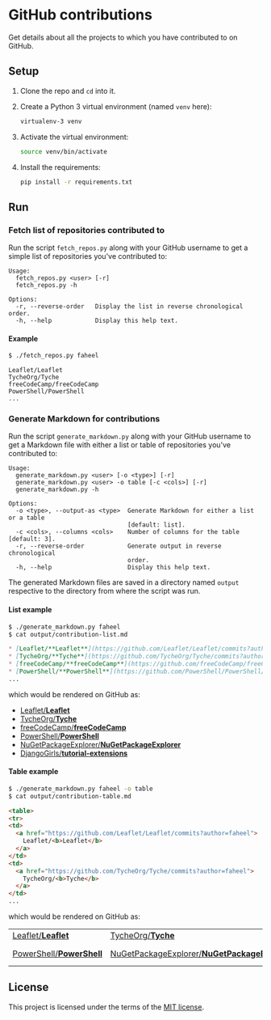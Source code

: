 # GitHub contributions
Get details about all the projects to which you have contributed to on GitHub.

## Setup
1. Clone the repo and `cd` into it.

2. Create a Python 3 virtual environment (named `venv` here):
   ```bash
   virtualenv-3 venv
   ```

3. Activate the virtual environment:
   ```bash
   source venv/bin/activate
   ```

4. Install the requirements:
   ```bash
   pip install -r requirements.txt
   ```

## Run
### Fetch list of repositories contributed to
Run the script `fetch_repos.py` along with your GitHub username to get a simple
list of repositories you've contributed to:
```
Usage:
  fetch_repos.py <user> [-r]
  fetch_repos.py -h

Options:
  -r, --reverse-order   Display the list in reverse chronological order.
  -h, --help            Display this help text.
```

#### Example
```bash
$ ./fetch_repos.py faheel
```
```
Leaflet/Leaflet
TycheOrg/Tyche
freeCodeCamp/freeCodeCamp
PowerShell/PowerShell
...
```

### Generate Markdown for contributions
Run the script `generate_markdown.py` along with your GitHub username to get a
Markdown file with either a list or table of repositories you've contributed
to:
```
Usage:
  generate_markdown.py <user> [-o <type>] [-r]
  generate_markdown.py <user> -o table [-c <cols>] [-r]
  generate_markdown.py -h

Options:
  -o <type>, --output-as <type>  Generate Markdown for either a list or a table
                                 [default: list].
  -c <cols>, --columns <cols>    Number of columns for the table [default: 3].
  -r, --reverse-order            Generate output in reverse chronological
                                 order.
  -h, --help                     Display this help text.
```

The generated Markdown files are saved in a directory named `output` respective
to the directory from where the script was run.

#### List example
```bash
$ ./generate_markdown.py faheel
$ cat output/contribution-list.md
```
```markdown
* [Leaflet/**Leaflet**](https://github.com/Leaflet/Leaflet/commits?author=faheel)
* [TycheOrg/**Tyche**](https://github.com/TycheOrg/Tyche/commits?author=faheel)
* [freeCodeCamp/**freeCodeCamp**](https://github.com/freeCodeCamp/freeCodeCamp/commits?author=faheel)
* [PowerShell/**PowerShell**](https://github.com/PowerShell/PowerShell/commits?author=faheel)
...
```
which would be rendered on GitHub as:
* [Leaflet/**Leaflet**](https://github.com/Leaflet/Leaflet/commits?author=faheel)
* [TycheOrg/**Tyche**](https://github.com/TycheOrg/Tyche/commits?author=faheel)
* [freeCodeCamp/**freeCodeCamp**](https://github.com/freeCodeCamp/freeCodeCamp/commits?author=faheel)
* [PowerShell/**PowerShell**](https://github.com/PowerShell/PowerShell/commits?author=faheel)
* [NuGetPackageExplorer/**NuGetPackageExplorer**](https://github.com/NuGetPackageExplorer/NuGetPackageExplorer/commits?author=faheel)
* [DjangoGirls/**tutorial-extensions**](https://github.com/DjangoGirls/tutorial-extensions/commits?author=faheel)

#### Table example
```bash
$ ./generate_markdown.py faheel -o table
$ cat output/contribution-table.md
```
```HTML
<table>
<tr>
<td>
  <a href="https://github.com/Leaflet/Leaflet/commits?author=faheel">
    Leaflet/<b>Leaflet</b>
  </a>
</td>
<td>
  <a href="https://github.com/TycheOrg/Tyche/commits?author=faheel">
    TycheOrg/<b>Tyche</b>
  </a>
</td>
...
```
which would be rendered on GitHub as:
<table>
<tr>
<td>
  <a href="https://github.com/Leaflet/Leaflet/commits?author=faheel">
    Leaflet/<b>Leaflet</b>
  </a>
</td>
<td>
  <a href="https://github.com/TycheOrg/Tyche/commits?author=faheel">
    TycheOrg/<b>Tyche</b>
  </a>
</td>
<td>
  <a href="https://github.com/freeCodeCamp/freeCodeCamp/commits?author=faheel">
    freeCodeCamp/<b>freeCodeCamp</b>
  </a>
</td>
</tr>

<tr>
<td>
  <a href="https://github.com/PowerShell/PowerShell/commits?author=faheel">
    PowerShell/<b>PowerShell</b>
  </a>
</td>
<td>
  <a href="https://github.com/NuGetPackageExplorer/NuGetPackageExplorer/commits?author=faheel">
    NuGetPackageExplorer/<b>NuGetPackageExplorer</b>
  </a>
</td>
<td>
  <a href="https://github.com/DjangoGirls/tutorial-extensions/commits?author=faheel">
    DjangoGirls/<b>tutorial-extensions</b>
  </a>
</td>
</tr>
</table>

## License
This project is licensed under the terms of the [MIT license](LICENSE).
